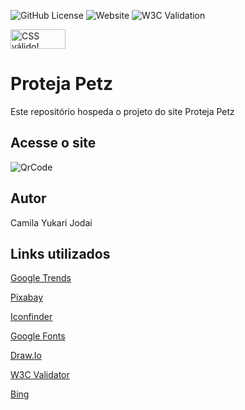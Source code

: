 ![GitHub License](https://img.shields.io/github/license/camilajodai/protectpetz)
![Website](https://img.shields.io/website?url=https%3A%2F%2Fcamilajodai.github.io%2Fprotectpetz%2F)
![W3C Validation](https://img.shields.io/w3c-validation/html?targetUrl=https%3A%2F%2Fcamilajodai.github.io%2Fprotectpetz%2F)
<p>
<a href="http://jigsaw.w3.org/css-validator/check/referer">
    <img style="border:0;width:88px;height:31px"
        src="http://jigsaw.w3.org/css-validator/images/vcss-blue"
        alt="CSS válido!" />
    </a>
</p>



# Proteja Petz
Este repositório hospeda o projeto do site Proteja Petz
## Acesse o site
![QrCode](https://github.com/camilajodai/protectpetz/assets/129982590/4627b769-48ce-49b4-9e75-62262c7a2222)

## Autor
Camila Yukari Jodai
## Links utilizados
[Google Trends](https://trends.google.com.br/trends/)

[Pixabay](https://pixabay.com/pt/)

[Iconfinder](https://www.iconfinder.com/)

[Google Fonts](https://fonts.google.com/)

[Draw.Io](https://app.diagrams.net/)

[W3C Validator](https://validator.w3.org/)

[Bing](https://www.bing.com)

